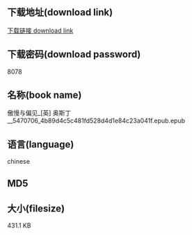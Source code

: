 ## 下载地址(download link)
[下载链接 download link](https://tutu365.netlify.app/?s=%E5%82%B2%E6%85%A2%E4%B8%8E%E5%81%8F%E8%A7%81_%5B%E8%8B%B1%5D+%E5%A5%A5%E6%96%AF%E4%B8%81__5470706_4b89d4c5c481fd528d4d1e84c23a041f.epub)

## 下载密码(download password)
8078

## 名称(book name)
傲慢与偏见_[英] 奥斯丁__5470706_4b89d4c5c481fd528d4d1e84c23a041f.epub.epub

## 语言(language)
chinese

## MD5


## 大小(filesize)
431.1 KB
